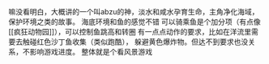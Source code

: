 嘛没看明白，大概讲的一个叫abzu的神，淡水和咸水孕育生命，主角净化海域，保护环境之类的故事。
海底环境和鱼的感觉不错
可以骑乘鱼是个加分项（有点像[[疯狂动物园]]），可以控制鱼跳高和转圈
有一点点动作的要求，比如在洋流里需要去触碰红色沙丁鱼收集（类似跑酷）， 躲避黄色爆炸物。但达不到要求也没关系，不影响游戏进度。
整体就是个看风景游戏